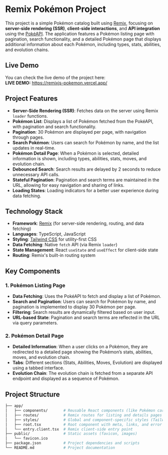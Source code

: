 # Remix Pokémon Project

This project is a simple Pokémon catalog built using [Remix](https://remix.run/), focusing on **server-side rendering (SSR)**, **client-side interactions**, and **API integration** using the [PokéAPI](https://pokeapi.co/). The application features a Pokémon listing page with pagination, search functionality, and a detailed Pokémon page that displays additional information about each Pokémon, including types, stats, abilities, and evolution chains.

## Live Demo
You can check the live demo of the project here:  
**LIVE DEMO:** https://remixjs-pokemon.vercel.app/

## Project Features

- **Server-Side Rendering (SSR)**: Fetches data on the server using Remix `loader` functions.
- **Pokémon List**: Displays a list of Pokémon fetched from the PokéAPI, with pagination and search functionality.
- **Pagination**: 30 Pokémon are displayed per page, with navigation through pages.
- **Search Pokémon**: Users can search for Pokémon by name, and the list updates in real-time.
- **Pokémon Detail Page**: When a Pokémon is selected, detailed information is shown, including types, abilities, stats, moves, and evolution chain.
- **Debounced Search**: Search results are delayed by 2 seconds to reduce unnecessary API calls.
- **Stateful Pagination**: Pagination and search terms are maintained in the URL, allowing for easy navigation and sharing of links.
- **Loading States**: Loading indicators for a better user experience during data fetching.

## Technology Stack

- **Framework**: [Remix](https://remix.run/) (for server-side rendering, routing, and data fetching)
- **Languages**: TypeScript, JavaScript
- **Styling**: [Tailwind CSS](https://tailwindcss.com/) for utility-first CSS
- **Data Fetching**: Native `fetch` API (via Remix `loader`)
- **State Management**: React `useState` and `useEffect` for client-side state
- **Routing**: Remix's built-in routing system

## Key Components

### 1. **Pokémon Listing Page**
- **Data Fetching**: Uses the PokéAPI to fetch and display a list of Pokémon.
- **Search and Pagination**: Users can search for Pokémon by name, and pagination is implemented to display 30 Pokémon per page.
- **Filtering**: Search results are dynamically filtered based on user input.
- **URL-based State**: Pagination and search terms are reflected in the URL via query parameters.

### 2. **Pokémon Detail Page**
- **Detailed Information**: When a user clicks on a Pokémon, they are redirected to a detailed page showing the Pokémon’s stats, abilities, moves, and evolution chain.
- **Tabs**: Different sections (Stats, Abilities, Moves, Evolution) are displayed using a tabbed interface.
- **Evolution Chain**: The evolution chain is fetched from a separate API endpoint and displayed as a sequence of Pokémon.

## Project Structure

```bash
├── app/
│   ├── components/       # Reusable React components (like Pokémon cards)
│   ├── routes/           # Remix routes for listing and details pages
│   ├── styles/           # Global and component-specific styles (Tailwind)
│   ├── root.tsx          # Root component with meta, links, and error boundaries
│   └── entry.client.tsx  # Remix client-side entry point
├── public/               # Static assets (favicon, images)
│   └── favicon.ico
├── package.json          # Project dependencies and scripts
└── README.md             # Project documentation
